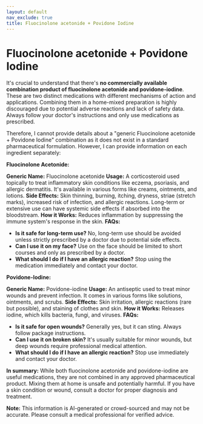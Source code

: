 ```yaml
---
layout: default
nav_exclude: true
title: Fluocinolone acetonide + Povidone Iodine
---
```


# Fluocinolone acetonide + Povidone Iodine

It's crucial to understand that there's **no commercially available combination product of fluocinolone acetonide and povidone-iodine**.  These are two distinct medications with different mechanisms of action and applications.  Combining them in a home-mixed preparation is highly discouraged due to potential adverse reactions and lack of safety data.  Always follow your doctor's instructions and only use medications as prescribed.

Therefore, I cannot provide details about a "generic Fluocinolone acetonide + Povidone Iodine" combination as it does not exist in a standard pharmaceutical formulation.  However, I can provide information on each ingredient separately:


**Fluocinolone Acetonide:**

**Generic Name:** Fluocinolone acetonide
**Usage:**  A corticosteroid used topically to treat inflammatory skin conditions like eczema, psoriasis, and allergic dermatitis.  It's available in various forms like creams, ointments, and lotions.
**Side Effects:**  Skin thinning, burning, itching, dryness, striae (stretch marks), increased risk of infection, and allergic reactions.  Long-term or extensive use can have systemic side effects if absorbed into the bloodstream.
**How it Works:**  Reduces inflammation by suppressing the immune system's response in the skin.
**FAQs:**
* **Is it safe for long-term use?** No, long-term use should be avoided unless strictly prescribed by a doctor due to potential side effects.
* **Can I use it on my face?**  Use on the face should be limited to short courses and only as prescribed by a doctor.
* **What should I do if I have an allergic reaction?** Stop using the medication immediately and contact your doctor.


**Povidone-Iodine:**

**Generic Name:** Povidone-iodine
**Usage:** An antiseptic used to treat minor wounds and prevent infection. It comes in various forms like solutions, ointments, and scrubs.
**Side Effects:** Skin irritation, allergic reactions (rare but possible), and staining of clothes and skin.
**How it Works:** Releases iodine, which kills bacteria, fungi, and viruses.
**FAQs:**
* **Is it safe for open wounds?** Generally yes, but it can sting.  Always follow package instructions.
* **Can I use it on broken skin?** It's usually suitable for minor wounds, but deep wounds require professional medical attention.
* **What should I do if I have an allergic reaction?** Stop use immediately and contact your doctor.


**In summary:** While both fluocinolone acetonide and povidone-iodine are useful medications, they are not combined in any approved pharmaceutical product. Mixing them at home is unsafe and potentially harmful. If you have a skin condition or wound, consult a doctor for proper diagnosis and treatment.


**Note:** This information is AI-generated or crowd-sourced and may not be accurate. Please consult a medical professional for verified advice.